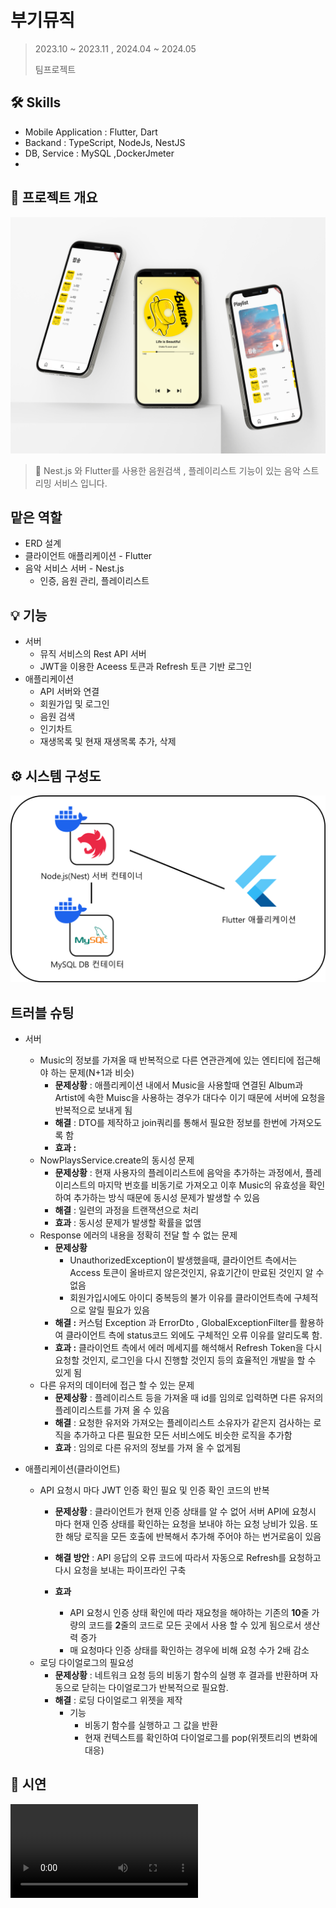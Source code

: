 # 부기뮤직



> 2023.10 ~ 2023.11 , 2024.04 ~ 2024.05
>
> 팀프로젝트

## 🛠 Skills

- Mobile Application : Flutter, Dart 
- Backand : TypeScript, NodeJs, NestJS
- DB, Service : MySQL ,DockerJmeter
- 

## 🚗 프로젝트 개요

<img src="README.assets/iPhone_12_Pro_Mockups.png" alt="iPhone_12_Pro_Mockups" style="zoom:50%;" />

> 🎵 Nest.js 와 Flutter를 사용한 음원검색 , 플레이리스트 기능이 있는 음악 스트리밍 서비스 입니다.



## 맡은 역할

- ERD 설계
- 클라이언트 애플리케이션 - Flutter
- 음악 서비스 서버 - Nest.js
  - 인증, 음원 관리, 플레이리스트

## 💡 기능

- 서버
  - 뮤직 서비스의 Rest API 서버
  - JWT을 이용한 Aceess 토큰과 Refresh 토큰 기반 로그인
- 애플리케이션
  - API 서버와 연결
  - 회원가입 및 로그인
  - 음원 검색
  - 인기차트
  - 재생목록 및 현재 재생목록 추가, 삭제



## ⚙ 시스템 구성도

<img src="README.assets/Untitled.png" alt="Untitled" style="zoom:50%;" />





## 트러블 슈팅

- 서버
  - Music의 정보를 가져올 때 반복적으로 다른 연관관계에 있는 엔티티에 접근해야 하는 문제(N+1과 비슷)
    - **문제상황** : 애플리케이션 내에서 Music을 사용할때 연결된 Album과 Artist에 속한 Muisc을 사용하는 경우가 대다수 이기 때문에 서버에 요청을 반복적으로 보내게 됨
    - **해결** : DTO를 제작하고 join쿼리를 통해서 필요한 정보를 한번에 가져오도록 함
    - **효과 :**
  - NowPlaysService.create의 동시성 문제
    - **문제상황** : 현재 사용자의 플레이리스트에 음악을 추가하는 과정에서, 플레이리스트의 마지막 번호를 비동기로 가져오고 이후 Music의 유효성을 확인하여 추가하는 방식 때문에 동시성 문제가 발생할 수 있음
    - **해결** : 일련의 과정을 트랜잭션으로 처리
    - **효과** : 동시성 문제가 발생할 확률을 없앰
  - Response 에러의 내용을 정확히 전달 할 수 없는 문제
    - **문제상황**
      - UnauthorizedException이 발생했을때, 클라이언트 측에서는 Access 토큰이 올바르지 않은것인지, 유효기간이 만료된 것인지 알 수 없음
      - 회원가입시에도 아이디 중복등의 불가 이유를 클라이언트측에 구체적으로 알릴 필요가 있음
    - **해결 :** 커스텀 Exception 과 ErrorDto , GlobalExceptionFilter를 활용하여 클라이언트 측에 status코드 외에도 구체적인 오류 이유를 알리도록 함.
    - **효과 :** 클라이언트 측에서 에러 메세지를 해석해서 Refresh Token을 다시 요청할 것인지, 로그인을 다시 진행할 것인지 등의 효율적인 개발을 할 수 있게 됨
  - 다른 유저의 데이터에 접근 할 수 있는 문제
    - **문제상황** : 플레이리스트 등을 가져올 때 id를 임의로 입력하면 다른 유저의 플레이리스트를 가져 올 수 있음
    - **해결** : 요청한 유저와 가져오는 플레이리스트 소유자가 같은지 검사하는 로직을 추가하고 다른 필요한 모든 서비스에도 비슷한 로직을 추가함
    - **효과** : 임의로 다른 유저의 정보를 가져 올 수 없게됨

- 애플리케이션(클라이언트)
  - API 요청시 마다 JWT 인증 확인 필요 및 인증 확인 코드의 반복
    - **문제상황**  :  클라이언트가 현재 인증 상태를 알 수 없어 서버 API에 요청시 마다 현재 인증 상태를 확인하는 요청을 보내야 하는 요청 낭비가 있음. 또한 해당 로직을 모든 호출에 반복해서 추가해 주어야 하는 번거로움이 있음
    - **해결 방안** : API  응답의 오류 코드에 따라서 자동으로 Refresh를 요청하고 다시 요청을 보내는 파이프라인 구축

    - **효과**
      - API 요청시 인증 상태 확인에 따라 재요청을 해야하는 기존의 **10**줄 가량의 코드를 **2**줄의 코드로 모든 곳에서 사용 할 수 있게 됨으로서 생산력 증가
      - 매 요청마다 인증 상태를 확인하는 경우에 비해 요청 수가 2배 감소
  - 로딩 다이얼로그의 필요성
    - **문제상황**  : 네트워크 요청 등의 비동기 함수의 실행 후 결과를 반환하며 자동으로 닫히는 다이얼로그가 반복적으로 필요함.
    - **해결** : 로딩 다이얼로그 위젯을 제작
      - 기능
        - 비동기 함수를 실행하고 그 값을 반환
        - 현재 컨텍스트를 확인하여 다이얼로그를 pop(위젯트리의 변화에 대응)



## 🚗 시연



<video src="README.assets/play.mp4"></video>
